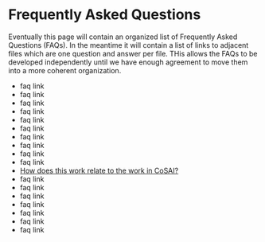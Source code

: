 # Frequently Asked Questions

Eventually this page will contain an organized list of Frequently Asked Questions (FAQs).
In the meantime it will contain a list of links to adjacent files 
which are one question and answer per file.
THis allows the FAQs to be developed independently until we have enough agreement 
to move them into a more coherent organization.

- faq link
- faq link
- faq link
- faq link
- faq link
- faq link
- faq link
- faq link
- faq link
- faq link
- [How does this work relate to the work in CoSAI?](./faq11.md)
- faq link
- faq link
- faq link
- faq link
- faq link
- faq link
- faq link


